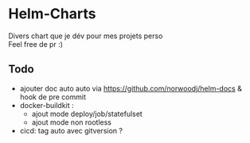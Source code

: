 # Helm-Charts
Divers chart que je dév pour mes projets perso  
Feel free de pr :)  

## Todo
- ajouter doc auto auto via https://github.com/norwoodj/helm-docs & hook de pre commit 
- docker-buildkit :
    - ajout mode deploy/job/statefulset
    - ajout mode non rootless
- cicd: tag auto avec gitversion ?
